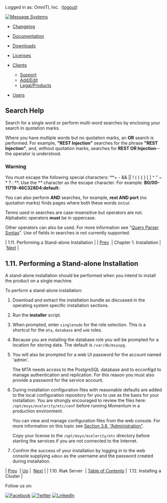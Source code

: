 Logged in as: OmniTI, Inc.  ([logout](https://support.messagesystems.com/logout.php))

[![Message Systems](https://support.messagesystems.com/images/ms-white205.png)](https://support.messagesystems.com/start.php) 

*   [Changelog](https://support.messagesystems.com/start.php?show=changelog)
*   [Documentation](https://support.messagesystems.com/docs/)
*   [Downloads](https://support.messagesystems.com/start.php)

*   [Licenses](https://support.messagesystems.com/license_summary.php)
*   <a href="">Clients</a>
    *   [Support](https://support.messagesystems.com/cs.php)
    *   [Add/Edit](https://support.messagesystems.com/edit_client.php)
    *   [Legal/Products](https://support.messagesystems.com/edit_products.php)
*   [Users](https://support.messagesystems.com/edit_customer.php)

## Search Help

Search for a single word or perform multi-word searches by enclosing your search in quotation marks.

Where you have multiple words but no quotation marks, an **OR** search is performed. For example, **"REST Injection"** searches for the phrase **"REST Injection"**, and, without quotation marks, searches for **REST OR Injection**--the operator is understood.

### Warning

You must escape the following special characters: **+ - && || ! ( ) { } [ ] ^ " ~ * ? : \**. Use the **\** character as the escape character. For example: **B0/00-11719-46C328D4\:default\:**

You can also perform **AND** searches, for example, **rest AND port** (no quotation marks) finds pages where both these words occur.

Terms used in searches are case-insensitive but operators are not. Alphabetic operators **must** be in uppercase.

Other operators can also be used. For more information see "[Query Parser Syntax](https://lucene.apache.org/core/old_versioned_docs/versions/3_0_0/queryparsersyntax.html)". Use of fields in searches is not currently supported.

| 1.11. Performing a Stand-alone Installation |
| [Prev](install.riak.php)  | Chapter 1. Installation |  [Next](install.cluster.php) |

## 1.11. Performing a Stand-alone Installation

A stand-alone installation should be performed when you intend to install the product on a single machine.

To perform a stand-alone installation:

1.  Download and extract the installation bundle as discussed in the operating system specific installation sections.

2.  Run the **installer** script.

3.  When prompted, enter `singlenode` for the role selection. This is a shortcut for the `mta`, `database` and `web` roles.

4.  Because you are installing the database role you will be prompted for a location for storing data. The default is `/var/db/msyspg`.

5.  You will also be prompted for a web UI password for the account named 'admin'.

    The MTA needs access to the PostgreSQL database and to ecconfigd to manage authentication and replication. For this reason you must also provide a password for the service account.

6.  During installation configuration files with reasonable defaults are added to the local configuration repository for you to use as the basis for your installation. You are strongly encouraged to review the files here: `/opt/msys/ecelerity/etc/conf` before running Momentum in a production environment.

    You can view and manage configuration files from the web console. For more information on this topic see [Section 3.8, “Administration”](web3.administration.php "3.8. Administration").

    Copy your license to the `/opt/msys/ecelerity/etc` directory before starting the services if you are not connected to the Internet.

7.  Confirm the success of your installation by logging in to the web console supplying `admin` as the username and the password created during installation.

| [Prev](install.riak.php)  | [Up](install.php) |  [Next](install.cluster.php) |
| 1.10. Riak Server  | [Table of Contents](index.php) |  1.12. Installing a Cluster |

Follow us on:

[![Facebook](https://support.messagesystems.com/images/icon-facebook.png)](http://www.facebook.com/messagesystems) [![Twitter](https://support.messagesystems.com/images/icon-twitter.png)](http://twitter.com/#!/MessageSystems) [![LinkedIn](https://support.messagesystems.com/images/icon-linkedin.png)](http://www.linkedin.com/company/message-systems)